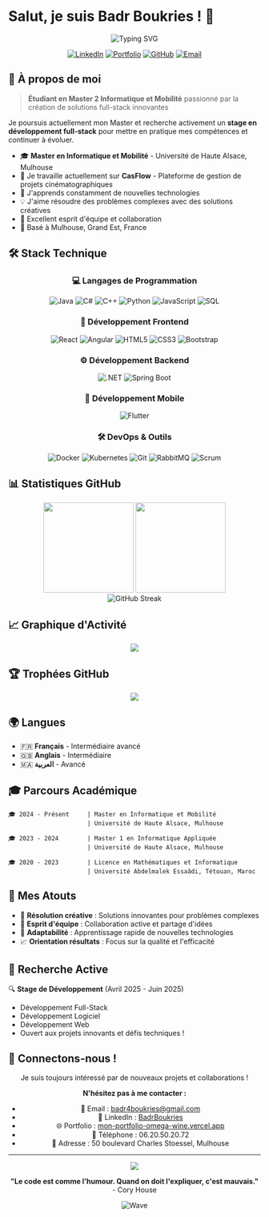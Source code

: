 # Salut, je suis Badr Boukries ! 👋

<div align="center">
  <img src="https://readme-typing-svg.herokuapp.com?font=Fira+Code&size=28&duration=4000&pause=1000&color=00D8FF&center=true&vCenter=true&width=600&lines=Développeur+Full-Stack+🚀;Master+en+Informatique+🎓;Résolveur+de+problèmes+💡;Toujours+en+apprentissage+🌱" alt="Typing SVG" />
</div>

<div align="center">
  
  [![LinkedIn](https://img.shields.io/badge/LinkedIn-0077B5?style=for-the-badge&logo=linkedin&logoColor=white)](https://www.linkedin.com/in/BadrBoukries)
  [![Portfolio](https://img.shields.io/badge/Portfolio-FF5722?style=for-the-badge&logo=todoist&logoColor=white)](https://mon-portfolio-omega-wine.vercel.app)
  [![GitHub](https://img.shields.io/badge/GitHub-100000?style=for-the-badge&logo=github&logoColor=white)](https://github.com/Badr8Boukries)
  [![Email](https://img.shields.io/badge/Gmail-D14836?style=for-the-badge&logo=gmail&logoColor=white)](mailto:badr4boukries@gmail.com)
  
</div>

## 🚀 À propos de moi

> **Étudiant en Master 2 Informatique et Mobilité** passionné par la création de solutions full-stack innovantes

Je poursuis actuellement mon Master et recherche activement un **stage en développement full-stack** pour mettre en pratique mes compétences et continuer à évoluer.

- 🎓 **Master en Informatique et Mobilité** - Université de Haute Alsace, Mulhouse
- 🔭 Je travaille actuellement sur **CasFlow** - Plateforme de gestion de projets cinématographiques
- 🌱 J'apprends constamment de nouvelles technologies
- 💡 J'aime résoudre des problèmes complexes avec des solutions créatives
- 🤝 Excellent esprit d'équipe et collaboration
- 📍 Basé à Mulhouse, Grand Est, France

## 🛠️ Stack Technique

<div align="center">

### 💻 Langages de Programmation
![Java](https://img.shields.io/badge/Java-ED8B00?style=for-the-badge&logo=openjdk&logoColor=white)
![C#](https://img.shields.io/badge/C%23-239120?style=for-the-badge&logo=c-sharp&logoColor=white)
![C++](https://img.shields.io/badge/C%2B%2B-00599C?style=for-the-badge&logo=c%2B%2B&logoColor=white)
![Python](https://img.shields.io/badge/Python-3776AB?style=for-the-badge&logo=python&logoColor=white)
![JavaScript](https://img.shields.io/badge/JavaScript-F7DF1E?style=for-the-badge&logo=javascript&logoColor=black)
![SQL](https://img.shields.io/badge/SQL-4479A1?style=for-the-badge&logo=mysql&logoColor=white)

### 🎨 Développement Frontend
![React](https://img.shields.io/badge/React-20232A?style=for-the-badge&logo=react&logoColor=61DAFB)
![Angular](https://img.shields.io/badge/Angular-DD0031?style=for-the-badge&logo=angular&logoColor=white)
![HTML5](https://img.shields.io/badge/HTML5-E34F26?style=for-the-badge&logo=html5&logoColor=white)
![CSS3](https://img.shields.io/badge/CSS3-1572B6?style=for-the-badge&logo=css3&logoColor=white)
![Bootstrap](https://img.shields.io/badge/Bootstrap-563D7C?style=for-the-badge&logo=bootstrap&logoColor=white)

### ⚙️ Développement Backend
![.NET](https://img.shields.io/badge/.NET-5C2D91?style=for-the-badge&logo=.net&logoColor=white)
![Spring Boot](https://img.shields.io/badge/Spring%20Boot-6DB33F?style=for-the-badge&logo=spring&logoColor=white)

### 📱 Développement Mobile
![Flutter](https://img.shields.io/badge/Flutter-02569B?style=for-the-badge&logo=flutter&logoColor=white)

### 🛠️ DevOps & Outils
![Docker](https://img.shields.io/badge/Docker-2496ED?style=for-the-badge&logo=docker&logoColor=white)
![Kubernetes](https://img.shields.io/badge/Kubernetes-326CE5?style=for-the-badge&logo=kubernetes&logoColor=white)
![Git](https://img.shields.io/badge/Git-F05032?style=for-the-badge&logo=git&logoColor=white)
![RabbitMQ](https://img.shields.io/badge/RabbitMQ-FF6600?style=for-the-badge&logo=rabbitmq&logoColor=white)
![Scrum](https://img.shields.io/badge/Scrum-009FDA?style=for-the-badge&logo=scrumalliance&logoColor=white)

</div>

## 📊 Statistiques GitHub

<div align="center">
  <img height="180em" src="https://github-readme-stats.vercel.app/api?username=Badr8Boukries&show_icons=true&theme=tokyonight&include_all_commits=true&count_private=true"/>
  <img height="180em" src="https://github-readme-stats.vercel.app/api/top-langs/?username=Badr8Boukries&layout=compact&langs_count=8&theme=tokyonight"/>
</div>

<div align="center">
  <img src="https://github-readme-streak-stats.herokuapp.com/?user=Badr8Boukries&theme=tokyonight" alt="GitHub Streak" />
</div>



## 📈 Graphique d'Activité

<div align="center">
  <img src="https://github-readme-activity-graph.vercel.app/graph?username=Badr8Boukries&theme=tokyo-night&hide_border=true" />
</div>

## 🏆 Trophées GitHub

<div align="center">
  <img src="https://github-profile-trophy.vercel.app/?username=Badr8Boukries&theme=tokyonight&no-frame=true&margin-w=15&margin-h=15&column=7" />
</div>

## 🌍 Langues

- 🇫🇷 **Français** - Intermédiaire avancé
- 🇬🇧 **Anglais** - Intermédiaire
- 🇲🇦 **العربية** - Avancé

## 🎓 Parcours Académique

```
🎓 2024 - Présent     | Master en Informatique et Mobilité
                      | Université de Haute Alsace, Mulhouse

🎓 2023 - 2024        | Master 1 en Informatique Appliquée
                      | Université de Haute Alsace, Mulhouse

🎓 2020 - 2023        | Licence en Mathématiques et Informatique
                      | Université Abdelmalek Essaâdi, Tétouan, Maroc
```

## 🎯 Mes Atouts

- 🧠 **Résolution créative** : Solutions innovantes pour problèmes complexes
- 🤝 **Esprit d'équipe** : Collaboration active et partage d'idées
- 🚀 **Adaptabilité** : Apprentissage rapide de nouvelles technologies
- 📈 **Orientation résultats** : Focus sur la qualité et l'efficacité

## 💼 Recherche Active

🔍 **Stage de Développement** (Avril 2025 - Juin 2025)
- Développement Full-Stack
- Développement Logiciel
- Développement Web
- Ouvert aux projets innovants et défis techniques !

## 🤝 Connectons-nous !

<div align="center">
  
Je suis toujours intéressé par de nouveaux projets et collaborations !

**N'hésitez pas à me contacter :**
- 📧 Email : [badr4boukries@gmail.com](mailto:badr4boukries@gmail.com)
- 💼 LinkedIn : [BadrBoukries](https://www.linkedin.com/in/BadrBoukries)
- 🌐 Portfolio : [mon-portfolio-omega-wine.vercel.app](https://mon-portfolio-omega-wine.vercel.app)
- 📱 Téléphone : 06.20.50.20.72
- 📍 Adresse : 50 boulevard Charles Stoessel, Mulhouse

</div>

---

<div align="center">
  <img src="https://komarev.com/ghpvc/?username=Badr8Boukries&color=blueviolet&style=flat-square&label=Vues+du+Profil" />
</div>

<div align="center">
  
  **"Le code est comme l'humour. Quand on doit l'expliquer, c'est mauvais."** - Cory House
  
  ![Wave](https://raw.githubusercontent.com/mayhemantt/mayhemantt/Update/svg/Bottom.svg)
  
</div>
